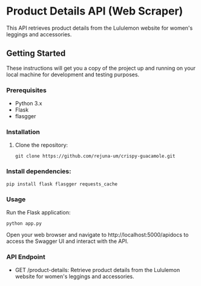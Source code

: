 # Product Details API (Web Scraper)

This API retrieves product details from the Lululemon website for women's leggings and accessories.

## Getting Started

These instructions will get you a copy of the project up and running on your local machine for development and testing purposes.

### Prerequisites

- Python 3.x
- Flask
- flasgger

### Installation

1. Clone the repository:

   ```
   git clone https://github.com/rejuna-um/crispy-guacamole.git
   
### Install dependencies:

    pip install flask flasgger requests_cache

### Usage
Run the Flask application:


    python app.py
Open your web browser and navigate to http://localhost:5000/apidocs to access the Swagger UI and interact with the API.

### API Endpoint
- GET /product-details: Retrieve product details from the Lululemon website for women's leggings and accessories.
